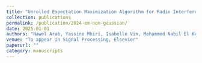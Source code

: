 ```yaml
---
title: "Unrolled Expectation Maximization Algorithm for Radio Interferometric Imaging in Presence of Non-Gaussian Interferences"
collection: publications
permalink: /publication/2024-em-non-gaussian/
date: 2025-01-01
authors: "Nawel Arab, Yassine Mhiri, Isabelle Vin, Mohammed Nabil El Korso, Pascal Larzabal"
venue: "To appear in Signal Processing, Elsevier"
paperurl: ""
category: manuscripts
---
```

